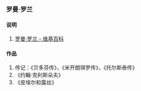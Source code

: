 ### 罗曼·罗兰

#### 说明
1. [罗曼·罗兰 - 维基百科](https://zh.wikipedia.org/wiki/%E7%BD%97%E6%9B%BC%C2%B7%E7%BD%97%E5%85%B0)

#### 作品
1. 传记：《贝多芬传》，《米开朗琪罗传》，《托尔斯泰传》
1. 《约翰·克利斯朵夫》
1. 《皮埃尔和露丝》